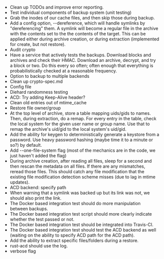  * Clean up TODOs and improve error reporting.
 * Test individual components of backup system (unit testing)
 * Grab the inodes of our cache files, and then skip those during backup.
 * Add a config option, --dereference, which will handle symlinks by "dereferencing" them.  A symlink will become a regular file in the archive with the contents set to the the contents of the target.  This can be applied either during archive creation, or during extraction (implemented for create, but not restore).
 * Audit crypto
 * Have a service that actively tests the backups.  Download blocks and archives and check their HMAC.  Download an archive, decrypt, and try a block or two.  Do this every so often; often enough that everything is probabilistically checked at a reasonable frequency.
 * Option to backup to multiple backends
 * Clean up crypto-spec.md
 * Config file
 * Diehard randomness testing
 * ACD: Try adding Keep-Alive header?
 * Clean old entries out of mtime_cache
 * Restore file owner/group
 * At the top level of archive, store a table mapping uids/gids to names.  Then, during extraction, do a remap.  For every entry in the table, check the local system for the given user name or group name.  Use that to remap the archive's uid/gid to the local system's uid/gid.
 * Add the ability for keygen to deterministically generate a keystore from a password.  Use heavy password hashing (maybe time it to a minute or so?) by default.
 * Add --one-file-system flag (most of the mechanics are in the code, we just haven't added the flag)
 * During archive creation, after reading all files, sleep for a second and then rescan the metadata on all files.  If there are any mismatches, reread those files.  This should catch any file modification that the existing file modification detection scheme misses (due to lag in mtime updates).
 * ACD backend: specify path
 * When warning that a symlink was backed up but its link was not, we should also print the link.
 * The Docker based integration test should do more manipulation between backups.
 * The Docker based integration test script should more clearly indicate whether the test passed or not.
 * The Docker based integration test should be integrated into Travis-CI.
 * The Docker based integration test should test the ACD backend as well (waiting on the ability to specify ACD path for the ACD path).
 * Add the ability to extract specific files/folders during a restore.
 * rust-acd should use the log.
 * verbose flag
